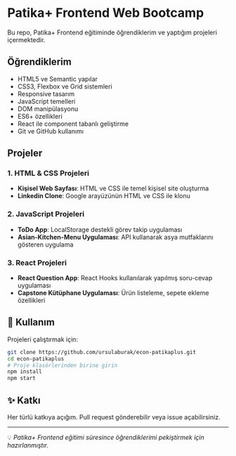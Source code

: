 # Patika+ Frontend Web Bootcamp 

Bu repo, Patika+ Frontend eğitiminde öğrendiklerim ve yaptığım projeleri içermektedir.

## Öğrendiklerim

- HTML5 ve Semantic yapılar
- CSS3, Flexbox ve Grid sistemleri
- Responsive tasarım
- JavaScript temelleri
- DOM manipülasyonu
- ES6+ özellikleri
- React ile component tabanlı geliştirme
- Git ve GitHub kullanımı

## Projeler

### 1. HTML & CSS Projeleri
- **Kişisel Web Sayfası**: HTML ve CSS ile temel kişisel site oluşturma
- **Linkedin Clone**: Google arayüzünün HTML ve CSS ile klonu

### 2. JavaScript Projeleri
- **ToDo App**: LocalStorage destekli görev takip uygulaması
- **Asian-Kitchen-Menu Uygulaması**: API kullanarak asya mutfaklarını gösteren uygulama

### 3. React Projeleri
- **React Question App**: React Hooks kullanılarak yapılmış soru-cevap uygulaması
- **Capstone Kütüphane Uygulaması**: Ürün listeleme, sepete ekleme özellikleri

## 📖 Kullanım

Projeleri çalıştırmak için:
```bash
git clone https://github.com/ursulaburak/econ-patikaplus.git
cd econ-patikaplus
# Proje klasörlerinden birine girin
npm install
npm start
```

## ✨ Katkı
Her türlü katkıya açığım. Pull request gönderebilir veya issue açabilirsiniz.

---

💡 *Patika+ Frontend eğitimi süresince öğrendiklerimi pekiştirmek için hazırlanmıştır.*
